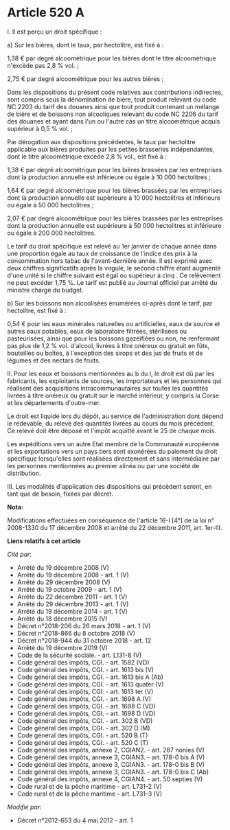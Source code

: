 # Article 520 A

I. Il est perçu un droit spécifique : 

a) Sur les bières, dont le taux, par hectolitre, est fixé à : 

1,38 € par degré alcoométrique pour les bières dont le titre alcoométrique n'excède pas 2,8 % vol. ; 

2,75 € par degré alcoométrique pour les autres bières ; 

Dans les dispositions du présent code relatives aux contributions indirectes, sont compris sous la dénomination de bière,
tout produit relevant du code NC 2203 du tarif des douanes ainsi que tout produit contenant un mélange de bière et de
boissons non alcooliques relevant du code NC 2206 du tarif des douanes et ayant dans l'un ou l'autre cas un titre
alcoométrique acquis supérieur à 0,5 % vol. ; 

Par dérogation aux dispositions précédentes, le taux par hectolitre applicable aux bières produites par les petites
brasseries indépendantes, dont le titre alcoométrique excède 2,8 % vol., est fixé à : 

1,38 € par degré alcoométrique pour les bières brassées par les entreprises dont la production annuelle est inférieure ou
égale à 10 000 hectolitres ; 

1,64 € par degré alcoométrique pour les bières brassées par les entreprises dont la production annuelle est supérieure à 10
000 hectolitres et inférieure ou égale à 50 000 hectolitres ; 

2,07 € par degré alcoométrique pour les bières brassées par les entreprises dont la production annuelle est supérieure à 50
000 hectolitres et inférieure ou égale à 200 000 hectolitres. 

Le tarif du droit spécifique est relevé au 1er janvier de chaque année dans une proportion égale au taux de croissance de
l'indice des prix à la consommation hors tabac de l'avant-dernière année. Il est exprimé avec deux chiffres significatifs
après la virgule, le second chiffre étant augmenté d'une unité si le chiffre suivant est égal ou supérieur à cinq . Ce
relèvement ne peut excéder 1,75 %. Le tarif est publié au Journal officiel par arrêté du ministre chargé du budget. 

b) Sur les boissons non alcoolisées énumérées ci-après dont le tarif, par hectolitre, est fixé à : 

0,54 € pour les eaux minérales naturelles ou artificielles, eaux de source et autres eaux potables, eaux de laboratoire
filtrées, stérilisées ou pasteurisées, ainsi que pour les boissons gazéifiées ou non, ne renfermant pas plus de 1,2 % vol.
d'alcool, livrées à titre onéreux ou gratuit en fûts, bouteilles ou boîtes, à l'exception des sirops et des jus de fruits et
de légumes et des nectars de fruits. 

II. Pour les eaux et boissons mentionnées au b du I, le droit est dû par les fabricants, les exploitants de sources, les
importateurs et les personnes qui réalisent des acquisitions intracommunautaires sur toutes les quantités livrées à titre
onéreux ou gratuit sur le marché intérieur, y compris la Corse et les départements d'outre-mer. 

Le droit est liquidé lors du dépôt, au service de l'administration dont dépend le redevable, du relevé des quantités livrées
au cours du mois précédent. Ce relevé doit être déposé et l'impôt acquitté avant le 25 de chaque mois. 

Les expéditions vers un autre Etat membre de la Communauté européenne et les exportations vers un pays tiers sont exonérées
du paiement du droit spécifique lorsqu'elles sont réalisées directement et sans intermédiaire par les personnes mentionnées
au premier alinéa ou par une société de distribution. 

III. Les modalités d'application des dispositions qui précèdent seront, en tant que de besoin, fixées par décret.

**Nota:**

Modifications effectuées en conséquence de l'article 16-I [4°] de la loi n° 2008-1330 du 17 décembre 2008 et arrêté du 22
décembre 2011, art. 1er-III.

**Liens relatifs à cet article**

_Cité par_:

  - Arrêté du 19 décembre 2008 (V)
  - Arrêté du 19 décembre 2008 - art. 1 (V)
  - Arrêté du 29 décembre 2008 (V)
  - Arrêté du 19 octobre 2009 - art. 1 (V)
  - Arrêté du 22 décembre 2011 - art. 1 (V)
  - Arrêté du 29 décembre 2013 - art. 1 (V)
  - Arrêté du 19 décembre 2014 - art. 1 (V)
  - Arrêté du 18 décembre 2015 (V)
  - Décret n°2018-206 du 26 mars 2018 - art. 1 (V)
  - Décret n°2018-866 du 8 octobre 2018 (V)
  - Décret n°2018-944 du 31 octobre 2018 - art. 12
  - Arrêté du 19 décembre 2019 (V)
  - Code de la sécurité sociale. - art. L131-8 (V)
  - Code général des impôts, CGI. - art. 1582 (VD)
  - Code général des impôts, CGI. - art. 1613 bis (V)
  - Code général des impôts, CGI. - art. 1613 bis A (Ab)
  - Code général des impôts, CGI. - art. 1613 quater (V)
  - Code général des impôts, CGI. - art. 1613 ter (V)
  - Code général des impôts, CGI. - art. 1698 A (V)
  - Code général des impôts, CGI. - art. 1698 C (VD)
  - Code général des impôts, CGI. - art. 1698 D (VD)
  - Code général des impôts, CGI. - art. 302 B (VD)
  - Code général des impôts, CGI. - art. 302 D (M)
  - Code général des impôts, CGI. - art. 520 B (T)
  - Code général des impôts, CGI. - art. 520 C (T)
  - Code général des impôts, annexe 2, CGIAN2. - art. 267 nonies (V)
  - Code général des impôts, annexe 3, CGIAN3. - art. 178-0 bis A (V)
  - Code général des impôts, annexe 3, CGIAN3. - art. 178-0 bis B (V)
  - Code général des impôts, annexe 3, CGIAN3. - art. 178-0 bis C (Ab)
  - Code général des impôts, annexe 4, CGIAN4. - art. 50 septies (V)
  - Code rural et de la pêche maritime - art. L731-2 (V)
  - Code rural et de la pêche maritime - art. L731-3 (V)

_Modifié par_:

  - Décret n°2012-653 du 4 mai 2012 - art. 1
